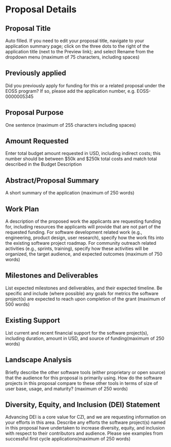 # Proposal Details

## Proposal Title

Auto filled. If you need to edit your proposal title, navigate to your application summary page; click on the three dots to the right of the application title (next to the Preview link); and select Rename from the dropdown menu (maximum of 75 characters, including spaces)

## Previously applied

Did you previously apply for funding for this or a related proposal under the EOSS program? If so, please add the application number, e.g. EOSS-0000005345

## Proposal Purpose

One sentence (maximum of 255 characters including spaces)

## Amount Requested

Enter total budget amount requested in USD, including indirect costs; this number should be between $50k and $250k total costs and match total described in the Budget Description

## Abstract/Proposal Summary

A short summary of the application ​(maximum of 250 words)

## Work Plan

A description of the proposed work the applicants are requesting funding for, including resources the applicants will provide that are not part of the requested funding. For software development related work (e.g., engineering, product design, user research), specify how the work fits into the existing software project roadmap. For community outreach related activities (e.g., sprints, training), specify how these activities will be organized, the target audience, and expected outcomes (maximum of 750 words)

## Milestones and Deliverables

List expected milestones and deliverables, and their expected timeline. Be specific and include (where possible) any goals for metrics the software project(s) are expected to reach upon completion of the grant (maximum of 500 words)

## Existing Support

List current and recent financial support for the software project(s), including duration, amount in USD, and source of funding ​(maximum of 250 words)

## Landscape Analysis

Briefly describe the other software tools (either proprietary or open source) that the audience for this proposal is primarily using. How do the software projects in this proposal compare to these other tools in terms of size of user base, usage, and maturity? ​(maximum of 250 words)

## Diversity, Equity, and Inclusion (DEI) Statement

Advancing DEI is a core value for CZI, and we are requesting information on your efforts in this area. Describe any efforts the software project(s) named in this proposal have undertaken to increase diversity, equity, and inclusion with respect to their contributors and audience. Please see examples from successful first cycle applications ​(maximum of 250 words)
